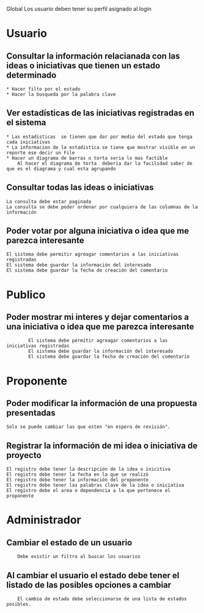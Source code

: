 
Global
Los usuario deben tener su perfil asignado al login



# Usuario

## Consultar la información relacianada con las ideas o iniciativas que tienen un estado determinado
	* Hacer filto por el estado
	* Hacer la busqueda por la palabra clave
	
	

## Ver estadísticas de las iniciativas registradas en el sistema
	* Las estadisticas  se tienen que dar por medio del estado que tenga cada iniciativas
	* La informacion de la estadistica se tiene que mostrar visible en un reporte ese decir un File
	* Hacer un diagrama de barras o torta seria lo mas factible
		Al hacer el diagrama de torta  deberia dar la facilidad saber de que es el diagrama y cual esta agrupando
## Consultar todas las ideas o iniciativas
	La consulta debe estar paginada
	La consulta se debe poder ordenar por cualquiera de las columnas de la información

	
## Poder votar por alguna iniciativa o idea que me parezca interesante
	El sistema debe permitir agreagar comentarios a las iniciativas registradas
	El sistema debe guardar la información del interesado
	El sistema debe guardar la fecha de creación del comentario

	
# Publico
## 	Poder mostrar mi interes y dejar comentarios a una iniciativa o idea que me parezca interesante
			El sistema debe permitir agreagar comentarios a las iniciativas registradas
			El sistema debe guardar la información del interesado
			El sistema debe guardar la fecha de creación del comentario
			


	
# Proponente
## Poder modificar la información de una propuesta presentadas
	Solo se puede cambiar las que esten "en espera de revisión".
## Registrar la información de mi idea o iniciativa de proyecto
	El registro debe tener la descripción de la idea o inicitiva
	El registro debe tener la fecha en la que se realizó
	El registro debe tener la información del proponente
	El registro debe tener las palabras clave de la idea o iniciativa
	El registro debe el area o dependencia a la que pertenece el proponente
			
# Administrador
## 	Cambiar el estado de un usuario
		Debe existir un filtro al buscar los usuarios
## 	Al cambiar el usuario  el estado debe tener el listado de las posibles opciones a cambiar
		El cambio de estado debe seleccionarse de una lista de estados posibles.
	
	


